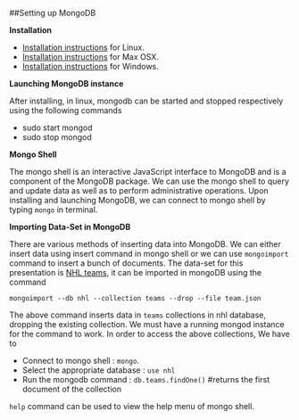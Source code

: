 ##Setting up MongoDB

__Installation__

* [Installation instructions](https://docs.mongodb.org/getting-started/shell/tutorial/install-on-linux/) for Linux. 
* [Installation instructions](https://docs.mongodb.org/getting-started/shell/tutorial/install-mongodb-on-os-x/) for Max OSX.  
* [Installation instructions](https://docs.mongodb.org/getting-started/shell/tutorial/install-mongodb-on-windows/) for Windows.   

__Launching MongoDB instance__

After installing, in linux, mongodb can be started and stopped respectively using the following commands

* sudo start mongod  
* sudo stop mongod


__Mongo Shell__

The mongo shell is an interactive JavaScript interface to MongoDB and is a component of the MongoDB package. We can use the mongo shell to query and update data as well as to perform administrative operations. Upon installing and launching MongoDB, we can connect to mongo shell by typing `mongo` in terminal.


__Importing Data-Set in MongoDB__

There are various methods of inserting data into MongoDB. We can either insert data using insert command in mongo shell or we can use `mongoimport` command to insert a bunch of documents. The data-set for this presentation is [NHL teams](https://github.com/joed7/MongoDb/blob/master/team.json), it can be imported in mongoDB using the command

```
mongoimport --db nhl --collection teams --drop --file team.json
```
The above command inserts data in `teams` collections in nhl database, dropping the existing collection. We must have a running mongod instance for the command to work. In order to access the above collections, We have to

* Connect to mongo shell : `mongo`.    
* Select the appropriate database : `use nhl` 
* Run the mongodb command : `db.teams.findOne()` #returns the first document of the collection
  
`help` command can be used to view the help menu of mongo shell.